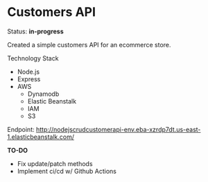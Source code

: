 # Customers API

Status: **in-progress**

Created a simple customers API for an ecommerce store.

Technology Stack
- Node.js
- Express
- AWS
    - Dynamodb
    - Elastic Beanstalk
    - IAM
    - S3


Endpoint: http://nodejscrudcustomerapi-env.eba-xzrdp7dt.us-east-1.elasticbeanstalk.com/ 

**TO-DO**
- Fix update/patch methods
- Implement ci/cd w/ Github Actions